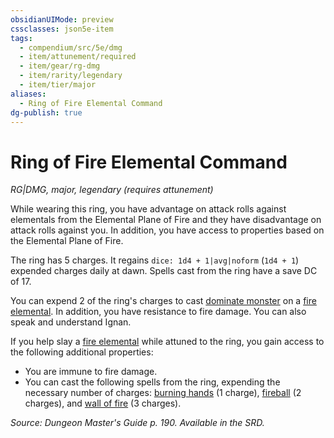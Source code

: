 ```yaml
---
obsidianUIMode: preview
cssclasses: json5e-item
tags:
  - compendium/src/5e/dmg
  - item/attunement/required
  - item/gear/rg-dmg
  - item/rarity/legendary
  - item/tier/major
aliases:
  - Ring of Fire Elemental Command
dg-publish: true
---
```

# Ring of Fire Elemental Command
*RG|DMG, major, legendary (requires attunement)*  


While wearing this ring, you have advantage on attack rolls against elementals from the Elemental Plane of Fire and they have disadvantage on attack rolls against you. In addition, you have access to properties based on the Elemental Plane of Fire.

The ring has 5 charges. It regains `dice: 1d4 + 1|avg|noform` (`1d4 + 1`) expended charges daily at dawn. Spells cast from the ring have a save DC of 17.

You can expend 2 of the ring's charges to cast [dominate monster](/Admin/CLI/spells/dominate-monster.md) on a [fire elemental](/Admin/CLI/bestiary/elemental/fire-elemental.md). In addition, you have resistance to fire damage. You can also speak and understand Ignan.

If you help slay a [fire elemental](/Admin/CLI/bestiary/elemental/fire-elemental.md) while attuned to the ring, you gain access to the following additional properties:

- You are immune to fire damage.  
- You can cast the following spells from the ring, expending the necessary number of charges: [burning hands](/Admin/CLI/spells/burning-hands.md) (1 charge), [fireball](/Admin/CLI/spells/fireball.md) (2 charges), and [wall of fire](/Admin/CLI/spells/wall-of-fire.md) (3 charges).  

*Source: Dungeon Master's Guide p. 190. Available in the SRD.*